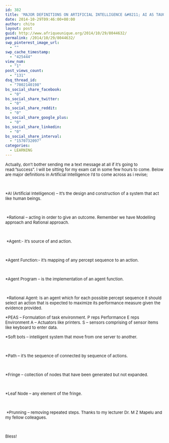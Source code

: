 ```yaml
---
id: 382
title: 'MAJOR DEFINITIONS ON ARTIFICIAL INTELLIGENCE &#8211; AI AS TAUGHT BY DR. MZ MAPELU'
date: 2014-10-29T09:46:00+00:00
author: chito
layout: post
guid: http://www.afriqueunique.org/2014/10/29/8044632/
permalink: /2014/10/29/8044632/
swp_pinterest_image_url:
  - ""
swp_cache_timestamp:
  - "425444"
view_num:
  - "1"
post_views_count:
  - "131"
dsq_thread_id:
  - "7002140198"
bs_social_share_facebook:
  - "0"
bs_social_share_twitter:
  - "0"
bs_social_share_reddit:
  - "0"
bs_social_share_google_plus:
  - "0"
bs_social_share_linkedin:
  - "0"
bs_social_share_interval:
  - "1570732097"
categories:
  - LEARNING
---
```

<span style="font-size:small;">Actually, don&#8217;t bother sending me a text message at all if it&#8217;s going to read:&#8221;success&#8221;. I will be sitting for my exam cat in some few hours to come. Below are major definitions in Artificial Intelligence I&#8217;d to come across as i revise;&nbsp;</span>

<span style="font-size:small;"><br /></span>

<span style="font-size:small;">*AI (Artificial Intelligence) &#8211; It&#8217;s the design and construction of a system that act like human beings.</span>

<span style="font-size:small;"><br /></span>

<span style="font-size:small;">&nbsp;*Rational &#8211; acting in order to give an outcome. Remember we have Modelling approach and Rational approach.</span>

<span style="font-size:small;"><br /></span>

<span style="font-size:small;">&nbsp;*Agent:- it&#8217;s source of and action.&nbsp;</span>

<span style="font-size:small;"><br /></span>

<span style="font-size:small;">*Agent Function:- it&#8217;s mapping of any percept sequence to an action.&nbsp;</span>

<span style="font-size:small;"><br /></span>

<span style="font-size:small;">*Agent Program &#8211; is the implementation of an agent function.</span>

<span style="font-size:small;"><br /></span>

<span style="font-size:small;">&nbsp;*Rational Agent: Is an agent which for each possible percept sequence it should select an action that is expected to maximize its performance measure given the evidence provided.&nbsp;</span>

<span style="font-size:small;">*PEAS &#8211; Formulation of task environment. P reps Performance E reps Environment A &#8211; Actuators like printers. S &#8211; sensors comprising of sensor items like keyboard to enter data.&nbsp;</span>

<span style="font-size:small;">*Soft bots &#8211; intelligent system that move from one server to another.&nbsp;</span>

<span style="font-size:small;"><br /></span>

<span style="font-size:small;">*Path &#8211; it&#8217;s the sequence of connected by sequence of actions.&nbsp;</span>

<span style="font-size:small;"><br /></span>

<span style="font-size:small;">*Fringe &#8211; collection of nodes that have been generated but not expanded.&nbsp;</span>

<span style="font-size:small;"><br /></span>

<span style="font-size:small;">*Leaf Node &#8211; any element of the fringe.</span>

<span style="font-size:small;"><br /></span>

<span style="font-size:small;">&nbsp;*Prunning &#8211; removing repeated steps. Thanks to my lecturer Dr. M Z Mapelu and my fellow colleagues.</span>

<span style="font-size:small;"><br /></span>

<span style="font-size:small;">Bless!</span>
